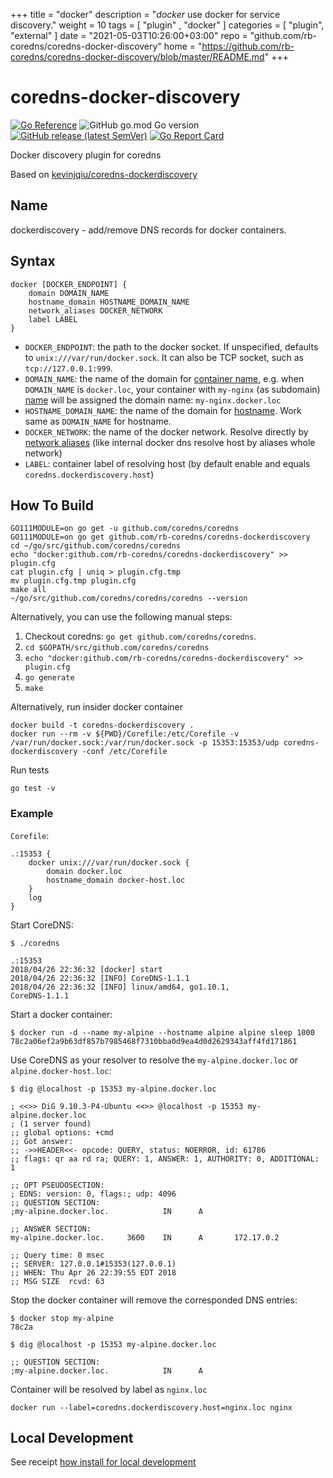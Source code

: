 +++
title = "docker"
description = "*docker* use docker for service discovery."
weight = 10
tags = [  "plugin" , "docker" ]
categories = [ "plugin", "external" ]
date = "2021-05-03T10:26:00+03:00"
repo = "github.com/rb-coredns/coredns-docker-discovery"
home = "https://github.com/rb-coredns/coredns-docker-discovery/blob/master/README.md"
+++

# coredns-docker-discovery

[![Go Reference](https://pkg.go.dev/badge/github.com/rb-coredns/coredns-docker-discovery.svg)](https://pkg.go.dev/github.com/rb-coredns/coredns-docker-discovery) 
![GitHub go.mod Go version](https://img.shields.io/github/go-mod/go-version/rb-coredns/coredns-docker-discovery?style=flat-square) 
[![GitHub release (latest SemVer)](https://img.shields.io/github/v/release/rb-coredns/coredns-docker-discovery?style=flat-square)](https://github.com/rb-coredns/coredns-docker-discovery/releases) 
[![Go Report Card](https://goreportcard.com/badge/github.com/rb-coredns/coredns-docker-discovery)](https://goreportcard.com/report/github.com/rb-coredns/coredns-docker-discovery)

Docker discovery plugin for coredns

Based on [kevinjqiu/coredns-dockerdiscovery](https://github.com/kevinjqiu/coredns-dockerdiscovery)

## Name

dockerdiscovery - add/remove DNS records for docker containers.

## Syntax

```
docker [DOCKER_ENDPOINT] {
    domain DOMAIN_NAME
    hostname_domain HOSTNAME_DOMAIN_NAME
    network_aliases DOCKER_NETWORK
    label LABEL
}
```

* `DOCKER_ENDPOINT`: the path to the docker socket. If unspecified, defaults to `unix:///var/run/docker.sock`. It can also be TCP socket, such as `tcp://127.0.0.1:999`.
* `DOMAIN_NAME`: the name of the domain for [container name](https://docs.docker.com/engine/reference/run/#name---name), e.g. when `DOMAIN_NAME` is `docker.loc`, your container with `my-nginx` (as subdomain) [name](https://docs.docker.com/engine/reference/run/#name---name) will be assigned the domain name: `my-nginx.docker.loc`
* `HOSTNAME_DOMAIN_NAME`: the name of the domain for [hostname](https://docs.docker.com/config/containers/container-networking/#ip-address-and-hostname). Work same as `DOMAIN_NAME` for hostname.
* `DOCKER_NETWORK`: the name of the docker network. Resolve directly by [network aliases](https://docs.docker.com/v17.09/engine/userguide/networking/configure-dns) (like internal docker dns resolve host by aliases whole network)
* `LABEL`: container label of resolving host (by default enable and equals ```coredns.dockerdiscovery.host```)

## How To Build

```
GO111MODULE=on go get -u github.com/coredns/coredns
GO111MODULE=on go get github.com/rb-coredns/coredns-dockerdiscovery
cd ~/go/src/github.com/coredns/coredns
echo "docker:github.com/rb-coredns/coredns-dockerdiscovery" >> plugin.cfg
cat plugin.cfg | uniq > plugin.cfg.tmp
mv plugin.cfg.tmp plugin.cfg
make all
~/go/src/github.com/coredns/coredns/coredns --version
```

Alternatively, you can use the following manual steps:

1. Checkout coredns:  `go get github.com/coredns/coredns`.
2. `cd $GOPATH/src/github.com/coredns/coredns`
3. `echo "docker:github.com/rb-coredns/coredns-dockerdiscovery" >> plugin.cfg`
4. `go generate`
5. `make`

Alternatively, run insider docker container

```
docker build -t coredns-dockerdiscovery .
docker run --rm -v ${PWD}/Corefile:/etc/Corefile -v /var/run/docker.sock:/var/run/docker.sock -p 15353:15353/udp coredns-dockerdiscovery -conf /etc/Corefile
```

Run tests

```
go test -v
```

### Example


`Corefile`:

```
.:15353 {
    docker unix:///var/run/docker.sock {
        domain docker.loc
        hostname_domain docker-host.loc
    }
    log
}
```

Start CoreDNS:

```
$ ./coredns

.:15353
2018/04/26 22:36:32 [docker] start
2018/04/26 22:36:32 [INFO] CoreDNS-1.1.1
2018/04/26 22:36:32 [INFO] linux/amd64, go1.10.1,
CoreDNS-1.1.1
```

Start a docker container:

```
$ docker run -d --name my-alpine --hostname alpine alpine sleep 1000
78c2a06ef2a9b63df857b7985468f7310bba0d9ea4d0d2629343aff4fd171861
```

Use CoreDNS as your resolver to resolve the `my-alpine.docker.loc` or `alpine.docker-host.loc`:

```
$ dig @localhost -p 15353 my-alpine.docker.loc

; <<>> DiG 9.10.3-P4-Ubuntu <<>> @localhost -p 15353 my-alpine.docker.loc
; (1 server found)
;; global options: +cmd
;; Got answer:
;; ->>HEADER<<- opcode: QUERY, status: NOERROR, id: 61786
;; flags: qr aa rd ra; QUERY: 1, ANSWER: 1, AUTHORITY: 0, ADDITIONAL: 1

;; OPT PSEUDOSECTION:
; EDNS: version: 0, flags:; udp: 4096
;; QUESTION SECTION:
;my-alpine.docker.loc.            IN      A

;; ANSWER SECTION:
my-alpine.docker.loc.     3600    IN      A       172.17.0.2

;; Query time: 0 msec
;; SERVER: 127.0.0.1#15353(127.0.0.1)
;; WHEN: Thu Apr 26 22:39:55 EDT 2018
;; MSG SIZE  rcvd: 63
```

Stop the docker container will remove the corresponded DNS entries:

```
$ docker stop my-alpine
78c2a

$ dig @localhost -p 15353 my-alpine.docker.loc

;; QUESTION SECTION:
;my-alpine.docker.loc.            IN      A
```

Container will be resolved by label as ```nginx.loc```

```
docker run --label=coredns.dockerdiscovery.host=nginx.loc nginx
```

## Local Development

See receipt [how install for local development](setup.md)